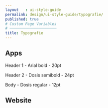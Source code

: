 ```yaml
---
layout   : ui-style-guide
permalink: design/ui-style-guide/typografie/
published: true
# Custom Page Variables
# ─────────────────────
title: Typografie
---
```

## Apps
<p class="tekst_arial"> Header 1 - Arial bold - 20pt</p>
<p class="tekst_dosis_H2"> Header 2 - Dosis semibold - 24pt</p>
<p class="tekst_dosis_B"> Body - Dosis regular - 12pt</p>

## Website